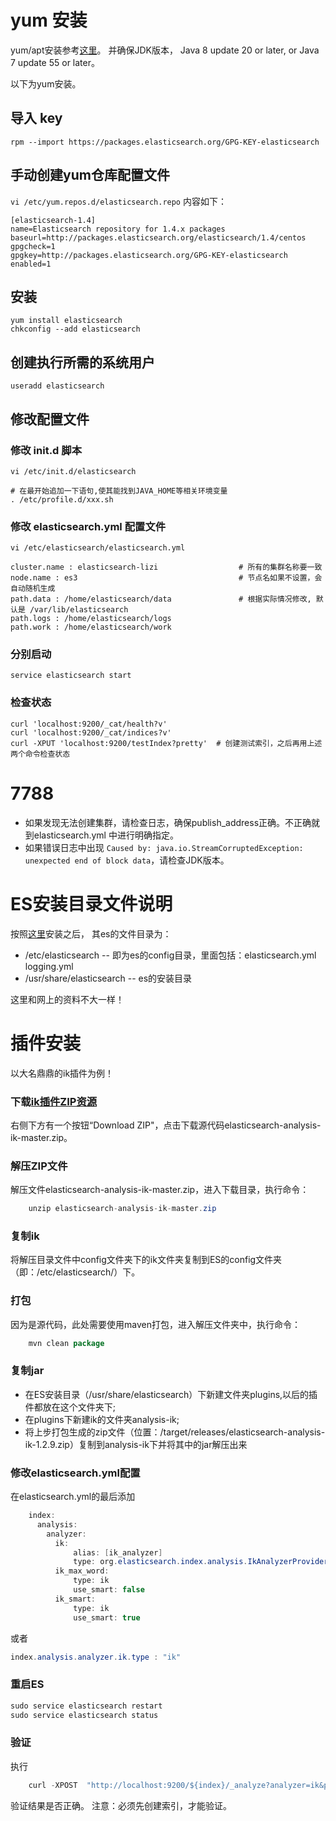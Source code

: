 

# yum 安装


yum/apt安装参考[这里](http://www.elasticsearch.org/guide/en/elasticsearch/reference/current/setup-repositories.html)。
并确保JDK版本， Java 8 update 20 or later, or Java 7 update 55 or later。

以下为yum安装。

## 导入 key

```
rpm --import https://packages.elasticsearch.org/GPG-KEY-elasticsearch
```

## 手动创建yum仓库配置文件

`vi /etc/yum.repos.d/elasticsearch.repo`  内容如下：

```
[elasticsearch-1.4]
name=Elasticsearch repository for 1.4.x packages
baseurl=http://packages.elasticsearch.org/elasticsearch/1.4/centos
gpgcheck=1
gpgkey=http://packages.elasticsearch.org/GPG-KEY-elasticsearch
enabled=1
```

## 安装

```
yum install elasticsearch
chkconfig --add elasticsearch
```

## 创建执行所需的系统用户

```
useradd elasticsearch
```


## 修改配置文件

### 修改 init.d 脚本

`vi /etc/init.d/elasticsearch`

```
# 在最开始追加一下语句,使其能找到JAVA_HOME等相关环境变量
. /etc/profile.d/xxx.sh
```

### 修改 elasticsearch.yml 配置文件

`vi /etc/elasticsearch/elasticsearch.yml`

```
cluster.name : elasticsearch-lizi                  # 所有的集群名称要一致
node.name : es3                                    # 节点名如果不设置，会自动随机生成
path.data : /home/elasticsearch/data               # 根据实际情况修改, 默认是 /var/lib/elasticsearch
path.logs : /home/elasticsearch/logs
path.work : /home/elasticsearch/work
```

### 分别启动

```
service elasticsearch start
```


### 检查状态

```
curl 'localhost:9200/_cat/health?v'
curl 'localhost:9200/_cat/indices?v'
curl -XPUT 'localhost:9200/testIndex?pretty'  # 创建测试索引，之后再用上述两个命令检查状态 
```



# 7788

* 如果发现无法创建集群，请检查日志，确保publish_address正确。不正确就到elasticsearch.yml 中进行明确指定。
* 如果错误日志中出现 `Caused by: java.io.StreamCorruptedException: unexpected end of block data`，请检查JDK版本。






# ES安装目录文件说明
按照[这里](http://www.elasticsearch.org/guide/en/elasticsearch/reference/current/setup-repositories.html)安装之后，
其es的文件目录为：
* /etc/elasticsearch   -- 即为es的config目录，里面包括：elasticsearch.yml   logging.yml
* /usr/share/elasticsearch -- es的安装目录

这里和网上的资料不大一样！

# 插件安装
以大名鼎鼎的ik插件为例！
###  下载[ik插件ZIP资源](https://github.com/medcl/elasticsearch-analysis-ik)
右侧下方有一个按钮“Download ZIP"，点击下载源代码elasticsearch-analysis-ik-master.zip。

###  解压ZIP文件
解压文件elasticsearch-analysis-ik-master.zip，进入下载目录，执行命令：
```java
    unzip elasticsearch-analysis-ik-master.zip  
```

###  复制ik
将解压目录文件中config文件夹下的ik文件夹复制到ES的config文件夹（即：/etc/elasticsearch/）下。

###  打包
因为是源代码，此处需要使用maven打包，进入解压文件夹中，执行命令：
```java
    mvn clean package  
``` 
### 复制jar
* 在ES安装目录（/usr/share/elasticsearch）下新建文件夹plugins,以后的插件都放在这个文件夹下;
* 在plugins下新建ik的文件夹analysis-ik;
* 将上步打包生成的zip文件（位置：/target/releases/elasticsearch-analysis-ik-1.2.9.zip）复制到analysis-ik下并将其中的jar解压出来

### 修改elasticsearch.yml配置
在elasticsearch.yml的最后添加
```java
    index:  
      analysis:                     
        analyzer:        
          ik:  
              alias: [ik_analyzer]  
              type: org.elasticsearch.index.analysis.IkAnalyzerProvider  
          ik_max_word:  
              type: ik  
              use_smart: false  
          ik_smart:  
              type: ik  
              use_smart: true  
```
或者
```java
index.analysis.analyzer.ik.type : "ik"  
```

### 重启ES
```java
sudo service elasticsearch restart
sudo service elasticsearch status
```

### 验证
执行
```java
    curl -XPOST  "http://localhost:9200/${index}/_analyze?analyzer=ik&pretty=true&text=我是中国人"  
```
验证结果是否正确。
注意：必须先创建索引，才能验证。
